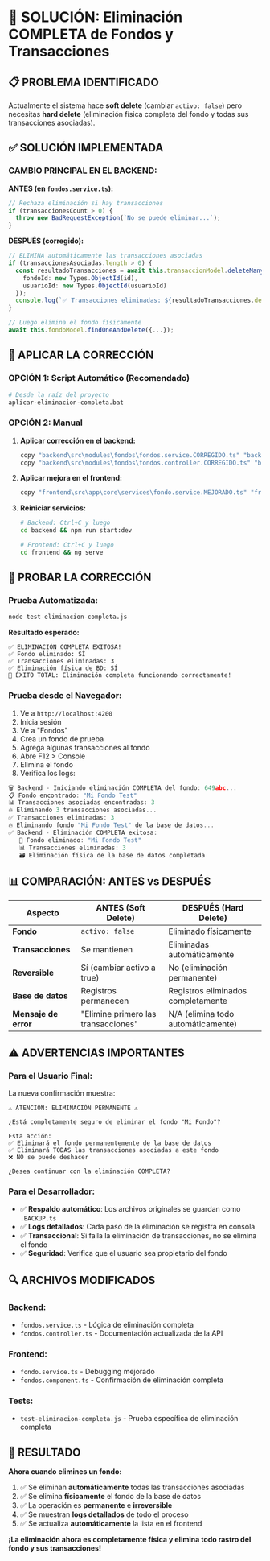 # 🎯 SOLUCIÓN: Eliminación COMPLETA de Fondos y Transacciones

## 📋 PROBLEMA IDENTIFICADO

Actualmente el sistema hace **soft delete** (cambiar `activo: false`) pero necesitas **hard delete** (eliminación física completa del fondo y todas sus transacciones asociadas).

## ✅ SOLUCIÓN IMPLEMENTADA

### CAMBIO PRINCIPAL EN EL BACKEND:

**ANTES (en `fondos.service.ts`):**
```typescript
// Rechaza eliminación si hay transacciones
if (transaccionesCount > 0) {
  throw new BadRequestException(`No se puede eliminar...`);
}
```

**DESPUÉS (corregido):**
```typescript
// ELIMINA automáticamente las transacciones asociadas
if (transaccionesAsociadas.length > 0) {
  const resultadoTransacciones = await this.transaccionModel.deleteMany({ 
    fondoId: new Types.ObjectId(id),
    usuarioId: new Types.ObjectId(usuarioId)
  });
  console.log(`✅ Transacciones eliminadas: ${resultadoTransacciones.deletedCount}`);
}

// Luego elimina el fondo físicamente
await this.fondoModel.findOneAndDelete({...});
```

## 🚀 APLICAR LA CORRECCIÓN

### OPCIÓN 1: Script Automático (Recomendado)
```bash
# Desde la raíz del proyecto
aplicar-eliminacion-completa.bat
```

### OPCIÓN 2: Manual

1. **Aplicar corrección en el backend:**
   ```bash
   copy "backend\src\modules\fondos\fondos.service.CORREGIDO.ts" "backend\src\modules\fondos\fondos.service.ts"
   copy "backend\src\modules\fondos\fondos.controller.CORREGIDO.ts" "backend\src\modules\fondos\fondos.controller.ts"
   ```

2. **Aplicar mejora en el frontend:**
   ```bash
   copy "frontend\src\app\core\services\fondo.service.MEJORADO.ts" "frontend\src\app\core\services\fondo.service.ts"
   ```

3. **Reiniciar servicios:**
   ```bash
   # Backend: Ctrl+C y luego
   cd backend && npm run start:dev
   
   # Frontend: Ctrl+C y luego  
   cd frontend && ng serve
   ```

## 🧪 PROBAR LA CORRECCIÓN

### Prueba Automatizada:
```bash
node test-eliminacion-completa.js
```

**Resultado esperado:**
```
✅ ELIMINACIÓN COMPLETA EXITOSA!
✅ Fondo eliminado: SÍ
✅ Transacciones eliminadas: 3
✅ Eliminación física de BD: SÍ
🎉 ÉXITO TOTAL: Eliminación completa funcionando correctamente!
```

### Prueba desde el Navegador:
1. Ve a `http://localhost:4200`
2. Inicia sesión
3. Ve a "Fondos"
4. Crea un fondo de prueba
5. Agrega algunas transacciones al fondo
6. Abre F12 > Console
7. Elimina el fondo
8. Verifica los logs:

```javascript
🗑️ Backend - Iniciando eliminación COMPLETA del fondo: 649abc...
📋 Fondo encontrado: "Mi Fondo Test"
📊 Transacciones asociadas encontradas: 3
🔥 Eliminando 3 transacciones asociadas...
✅ Transacciones eliminadas: 3
🔥 Eliminando fondo "Mi Fondo Test" de la base de datos...
✅ Backend - Eliminación COMPLETA exitosa:
   📁 Fondo eliminado: "Mi Fondo Test"
   📊 Transacciones eliminadas: 3
   🗃️ Eliminación física de la base de datos completada
```

## 📊 COMPARACIÓN: ANTES vs DESPUÉS

| Aspecto | ANTES (Soft Delete) | DESPUÉS (Hard Delete) |
|---------|-------------------|----------------------|
| **Fondo** | `activo: false` | Eliminado físicamente |
| **Transacciones** | Se mantienen | Eliminadas automáticamente |
| **Reversible** | Sí (cambiar activo a true) | No (eliminación permanente) |
| **Base de datos** | Registros permanecen | Registros eliminados completamente |
| **Mensaje de error** | "Elimine primero las transacciones" | N/A (elimina todo automáticamente) |

## ⚠️ ADVERTENCIAS IMPORTANTES

### Para el Usuario Final:
La nueva confirmación muestra:
```
⚠️ ATENCIÓN: ELIMINACIÓN PERMANENTE ⚠️

¿Está completamente seguro de eliminar el fondo "Mi Fondo"?

Esta acción:
✅ Eliminará el fondo permanentemente de la base de datos
✅ Eliminará TODAS las transacciones asociadas a este fondo
❌ NO se puede deshacer

¿Desea continuar con la eliminación COMPLETA?
```

### Para el Desarrollador:
- ✅ **Respaldo automático**: Los archivos originales se guardan como `.BACKUP.ts`
- ✅ **Logs detallados**: Cada paso de la eliminación se registra en consola
- ✅ **Transaccional**: Si falla la eliminación de transacciones, no se elimina el fondo
- ✅ **Seguridad**: Verifica que el usuario sea propietario del fondo

## 🔍 ARCHIVOS MODIFICADOS

### Backend:
- `fondos.service.ts` - Lógica de eliminación completa
- `fondos.controller.ts` - Documentación actualizada de la API

### Frontend:
- `fondo.service.ts` - Debugging mejorado
- `fondos.component.ts` - Confirmación de eliminación completa

### Tests:
- `test-eliminacion-completa.js` - Prueba específica de eliminación completa

## 🎉 RESULTADO

**Ahora cuando elimines un fondo:**
1. ✅ Se eliminan **automáticamente** todas las transacciones asociadas
2. ✅ Se elimina **físicamente** el fondo de la base de datos
3. ✅ La operación es **permanente** e **irreversible**
4. ✅ Se muestran **logs detallados** de todo el proceso
5. ✅ Se actualiza **automáticamente** la lista en el frontend

**¡La eliminación ahora es completamente física y elimina todo rastro del fondo y sus transacciones!**
